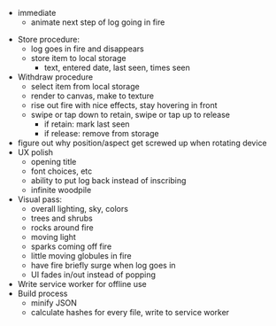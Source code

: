 - immediate
    - animate next step of log going in fire

* Store procedure:
    - log goes in fire and disappears
    - store item to local storage
        - text, entered date, last seen, times seen
* Withdraw procedure
    - select item from local storage
    - render to canvas, make to texture
    - rise out fire with nice effects, stay hovering in front
    - swipe or tap down to retain, swipe or tap up to release
        - if retain: mark last seen
        - if release: remove from storage
* figure out why position/aspect get screwed up when rotating device
* UX polish
    - opening title
    - font choices, etc
    - ability to put log back instead of inscribing
    - infinite woodpile
* Visual pass:
    - overall lighting, sky, colors
    - trees and shrubs
    - rocks around fire
    - moving light
    - sparks coming off fire
    - little moving globules in fire
    - have fire briefly surge when log goes in
    - UI fades in/out instead of popping
* Write service worker for offline use
* Build process
    - minify JSON
    - calculate hashes for every file, write to service worker
